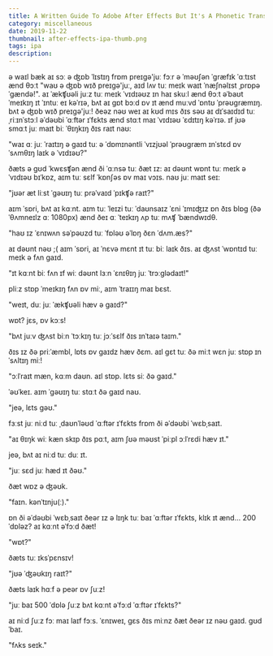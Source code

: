 ```yaml
---
title: A Written Guide To Adobe After Effects But It's A Phonetic Transcription
category: miscellaneous
date: 2019-11-22
thumbnail: after-effects-ipa-thumb.png
tags: ipa
description:
---
```


ə waɪl bæk aɪ sɔː ə ʤɒb ˈlɪstɪŋ frɒm preɪgə'juː fɔːr ə ˈməʊʃən ˈgræfɪk ˈɑːtɪst ænd
θɔːt "waʊ ə ʤɒb wɪð preɪgə'juː, aɪd lʌv tuː meɪk waɪt ˈnæʃnəlɪst ˌprɒpəˈgændə!".
aɪ ˈækʧʊəli juːz tuː meɪk ˈvɪdɪəʊz ɪn haɪ skuːl ænd θɔːt əˈbaʊt ˈmeɪkɪŋ ɪt ˈɪntuː eɪ
kəˈrɪə, bʌt aɪ gɒt bɔːd ɒv ɪt ænd muːvd ˈɒntʊ ˈprəʊgræmɪŋ. bʌt ə ʤɒb wɪð preɪgə'juː!
ðeəz nəʊ weɪ aɪ kʊd mɪs ðɪs səʊ aɪ dɪˈsaɪdɪd tuː ˌriːɪnˈstɔːl əˈdəʊbi ˈɑːftər ɪˈfɛkts
ænd stɑːt maɪ ˈvɪdɪəʊ ˈɛdɪtɪŋ kəˈrɪə.
ɪf jʊə smɑːt juː maɪt biː ˈθɪŋkɪŋ ðɪs raɪt naʊ:

"waɪ ɑː juː ˈraɪtɪŋ ə gaɪd tuː ə ˈdɒmɪnəntli ˈvɪzjʊəl ˈprəʊgræm ɪnˈstɛd ɒv ˈsʌmθɪŋ laɪk
ə ˈvɪdɪəʊ?"

ðæts ə gʊd ˈkwɛsʧən ænd ði ˈɑːnsə tuː ðæt ɪz: aɪ dəʊnt wɒnt tuː meɪk ə ˈvɪdɪəʊ bɪˈkɒz,
aɪm tuː sɛlf ˈkɒnʃəs ɒv maɪ vɔɪs. naʊ juː maɪt seɪ:

"jʊər æt liːst ˈgəʊɪŋ tuː prəˈvaɪd ˈpɪkʧə raɪt?"

aɪm ˈsɒri, bʌt aɪ kɑːnt. aɪm tuː ˈleɪzi tuː ˈdaʊnsaɪz ˈɛni ˈɪmɪʤɪz ɒn ðɪs blɒg (ðə ˈθʌmneɪlz
ɑː 1080px) ænd ðeɪ ɑː ˈteɪkɪŋ ʌp tuː mʌʧ ˈbændwɪdθ.

"haʊ ɪz ˈɛnɪwʌn səˈpəʊzd tuː ˈfɒləʊ əˈlɒŋ ðɛn ˈdʌm.æs?"

aɪ dəʊnt nəʊ ;( aɪm ˈsɒri, aɪ ˈnɛvə mɛnt ɪt tuː biː laɪk ðɪs. aɪ ʤʌst ˈwɒntɪd tuː meɪk ə fʌn
gaɪd.

"ɪt kɑːnt biː fʌn ɪf wiː dəʊnt lɜːn ˈɛnɪθɪŋ juː ˈtrɔːglədaɪt!"

pliːz stɒp ˈmeɪkɪŋ fʌn ɒv miː, aɪm ˈtraɪɪŋ maɪ bɛst.

"weɪt, duː juː ˈækʧʊəli hæv ə gaɪd?"

wɒt? jɛs, ɒv kɔːs!

"bʌt juːv ʤʌst biːn ˈtɔːkɪŋ tuː jɔːˈsɛlf ðɪs ɪnˈtaɪə taɪm."

ðɪs ɪz ðə priːˈæmbl, lɒts ɒv gaɪdz hæv ðɛm. aɪl gɛt tuː ðə miːt wɛn juː stɒp ɪnˈsʌltɪŋ
miː!

"ɔːlˈraɪt mæn, kɑːm daʊn. aɪl stɒp. lɛts siː ðə gaɪd."

ˈəʊˈkeɪ. aɪm ˈgəʊɪŋ tuː stɑːt ðə gaɪd naʊ.

"jeə, lɛts gəʊ."

fɜːst juː niːd tuː ˌdaʊnˈləʊd ˈɑːftər ɪˈfɛkts frɒm ði əˈdəʊbi ˈwɛbˌsaɪt.

"aɪ θɪŋk wiː kæn skɪp ðɪs pɑːt, aɪm ʃʊə məʊst ˈpiːpl ɔːlˈrɛdi hæv ɪt."

jeə, bʌt aɪ niːd tuː duː ɪt.

"juː sɛd juː hæd ɪt ðəʊ."

ðæt wɒz ə ʤəʊk.

"faɪn. kənˈtɪnju(ː)."

ɒn ði əˈdəʊbi ˈwɛbˌsaɪt ðeər ɪz ə lɪŋk tuː baɪ ˈɑːftər ɪˈfɛkts, klɪk ɪt ænd... 200 ˈdɒləz?
aɪ kɑːnt əˈfɔːd ðæt!

"wɒt?"

ðæts tuː ɪksˈpɛnsɪv!

"jʊə ˈʤəʊkɪŋ raɪt?"

ðæts laɪk hɑːf ə peər ɒv ʃuːz!

"juː baɪ 500 ˈdɒlə ʃuːz bʌt kɑːnt əˈfɔːd ˈɑːftər ɪˈfɛkts?"

aɪ niːd ʃuːz fɔː maɪ laɪf fɔːs. ˈɛnɪweɪ, gɛs ðɪs miːnz ðæt ðeər ɪz nəʊ gaɪd. gʊdˈbaɪ.

"fʌks seɪk."
